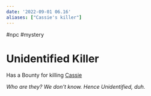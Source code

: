 ```yaml
---
date: '2022-09-01 06.16'
aliases: ["Cassie's killer"]
---
```


#npc #mystery
# Unidentified Killer
Has a Bounty for killing [Cassie](Cassie.md)

_Who are they? We don't know. Hence Unidentified, duh._
